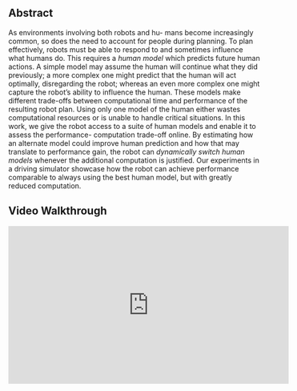 <title>Model Switching</title>

## Abstract
As environments involving both robots and hu- mans become increasingly common, so does the need to account for people during planning. To plan effectively, robots must be able to respond to and sometimes influence what humans do. This requires a _human model_ which predicts future human actions. A simple model may assume the human will continue what they did previously; a more complex one might predict that the human will act optimally, disregarding the robot; whereas an even more complex one might capture the robot’s ability to influence the human. These models make different trade-offs between computational time and performance of the resulting robot plan. Using only one model of the human either wastes computational resources or is unable to handle critical situations. In this work, we give the robot access to a suite of human models and enable it to assess the performance- computation trade-off online. By estimating how an alternate model could improve human prediction and how that may translate to performance gain, the robot can _dynamically switch human models_ whenever the additional computation is justified. Our experiments in a driving simulator showcase how the robot can achieve performance comparable to always using the best human model, but with greatly reduced computation.

## Video Walkthrough

<iframe width="560" height="315" src="https://youtu.be/ZwHJqMxnXxo" frameborder="0" allow="accelerometer; autoplay; clipboard-write; encrypted-media; gyroscope; picture-in-picture" allowfullscreen></iframe>
